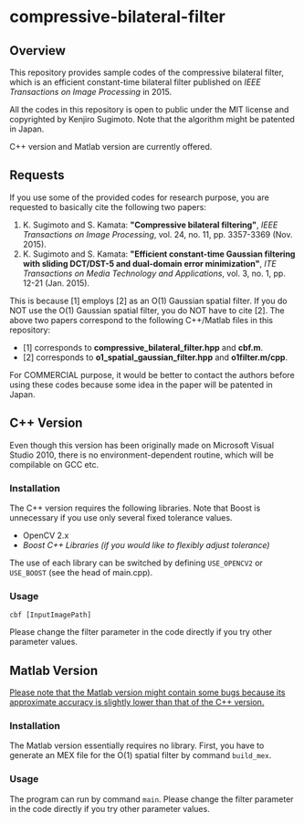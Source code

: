# compressive-bilateral-filter



## Overview

This repository provides sample codes of the compressive bilateral filter, which is an efficient constant-time bilateral filter published on *IEEE Transactions on Image Processing* in 2015.

All the codes in this repository is open to public under the MIT license and copyrighted by Kenjiro Sugimoto. Note that the algorithm might be patented in Japan.

C++ version and Matlab version are currently offered.



## Requests

If you use some of the provided codes for research purpose, you are requested to basically cite the following two papers:

1. K. Sugimoto and S. Kamata: **"Compressive bilateral filtering"**, *IEEE Transactions on Image Processing*, vol. 24, no. 11, pp. 3357-3369 (Nov. 2015).
2. K. Sugimoto and S. Kamata: **"Efficient constant-time Gaussian filtering with sliding DCT/DST-5 and dual-domain error minimization"**, *ITE Transactions on Media Technology and Applications*, vol. 3, no. 1, pp. 12-21 (Jan. 2015).

This is because [1] employs [2] as an O(1) Gaussian spatial filter. If you do NOT use the O(1) Gaussian spatial filter, you do NOT have to cite [2]. The above two papers correspond to the following C++/Matlab files in this repository:

* [1] corresponds to **compressive_bilateral_filter.hpp** and **cbf.m**.
* [2] corresponds to **o1_spatial_gaussian_filter.hpp** and **o1filter.m/cpp**.

For COMMERCIAL purpose, it would be better to contact the authors before using these codes because some idea in the paper will be patented in Japan.



## C++ Version

Even though this version has been originally made on Microsoft Visual Studio 2010, there is no environment-dependent routine, which will be compilable on GCC etc.

### Installation

The C++ version requires the following libraries. Note that Boost is unnecessary if you use only several fixed tolerance values.

* OpenCV 2.x
* *Boost C++ Libraries (if you would like to flexibly adjust tolerance)*

The use of each library can be switched by defining `USE_OPENCV2` or `USE_BOOST` (see the head of main.cpp).

### Usage

```
cbf [InputImagePath]
```

Please change the filter parameter in the code directly if you try other parameter values.



## Matlab Version

<u>Please note that the Matlab version might contain some bugs because its approximate accuracy is slightly lower than that of the C++ version.</u>

### Installation

The Matlab version essentially requires no library. First, you have to generate an MEX file for the O(1) spatial filter by command `build_mex`.

### Usage

The program can run by command `main`. Please change the filter parameter in the code directly if you try other parameter values.


